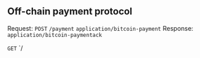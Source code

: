 ## Off-chain payment protocol

Request: `POST` `/payment` `application/bitcoin-payment`
Response:  `application/bitcoin-paymentack`


`GET` `/
